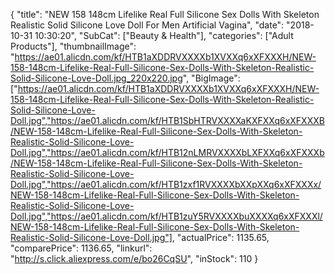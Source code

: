 {
	"title": "NEW 158 148cm Lifelike Real Full Silicone Sex Dolls With Skeleton Realistic Solid Silicone Love Doll For Men Artificial Vagina",
	"date": "2018-10-31 10:30:20",
	"SubCat": ["Beauty & Health"],
	"categories": ["Adult Products"],
	"thumbnailImage": "https://ae01.alicdn.com/kf/HTB1aXDDRVXXXXb1XVXXq6xXFXXXH/NEW-158-148cm-Lifelike-Real-Full-Silicone-Sex-Dolls-With-Skeleton-Realistic-Solid-Silicone-Love-Doll.jpg_220x220.jpg",
	"BigImage": ["https://ae01.alicdn.com/kf/HTB1aXDDRVXXXXb1XVXXq6xXFXXXH/NEW-158-148cm-Lifelike-Real-Full-Silicone-Sex-Dolls-With-Skeleton-Realistic-Solid-Silicone-Love-Doll.jpg","https://ae01.alicdn.com/kf/HTB1SbHTRVXXXXaKXFXXq6xXFXXXB/NEW-158-148cm-Lifelike-Real-Full-Silicone-Sex-Dolls-With-Skeleton-Realistic-Solid-Silicone-Love-Doll.jpg","https://ae01.alicdn.com/kf/HTB12nLMRVXXXXbLXFXXq6xXFXXXb/NEW-158-148cm-Lifelike-Real-Full-Silicone-Sex-Dolls-With-Skeleton-Realistic-Solid-Silicone-Love-Doll.jpg","https://ae01.alicdn.com/kf/HTB1zxf1RVXXXXbXXpXXq6xXFXXXx/NEW-158-148cm-Lifelike-Real-Full-Silicone-Sex-Dolls-With-Skeleton-Realistic-Solid-Silicone-Love-Doll.jpg","https://ae01.alicdn.com/kf/HTB1zuY5RVXXXXbuXXXXq6xXFXXXl/NEW-158-148cm-Lifelike-Real-Full-Silicone-Sex-Dolls-With-Skeleton-Realistic-Solid-Silicone-Love-Doll.jpg"],
	"actualPrice": 1135.65,
	"comparePrice": 1136.65,
	"linkurl": "http://s.click.aliexpress.com/e/bo26CqSU",
	"inStock": 110
}
